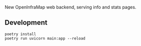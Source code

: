 New OpenInfraMap web backend, serving info and stats pages.

## Development

	poetry install
	poetry run uvicorn main:app --reload
